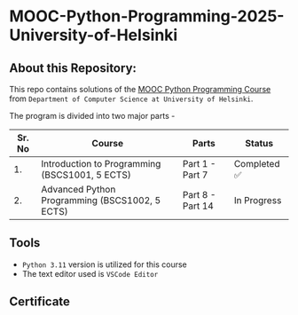 # MOOC-Python-Programming-2025-University-of-Helsinki

## About this Repository:
This repo contains solutions of the [MOOC Python Programming Course](https://programming-25.mooc.fi/) from `Department of Computer Science at University of Helsinki`.

The program is divided into two major parts -

|Sr. No | Course | Parts | Status |
| -- | -- | -- | -- |
|1. | Introduction to Programming (BSCS1001, 5 ECTS) | Part 1 - Part 7 | Completed ✅ |
|2. | Advanced Python Programming (BSCS1002, 5 ECTS) | Part 8 - Part 14 | In Progress |

## Tools
* `Python 3.11` version is utilized for this course
* The text editor used is `VSCode Editor`

## Certificate





